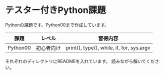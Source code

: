# テスター付きPython課題

Pythonの課題です。Python00まで作成しています。

|課題|レベル|習得内容|
|----|----|----|
|Python00|初心者向け|print(), type(), while, if, for, sys.argv|

それぞれのディレクトリにREADMEを入れています。
読みながら解いてください。